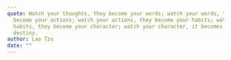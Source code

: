 ```yaml
---
quote: Watch your thoughts, they become your words; watch your words, they
  become your actions; watch your actions, they become your habits; watch your
  habits, they become your character; watch your character, it becomes your
  destiny.
author: Lao Tzu
date: ""
---
```

